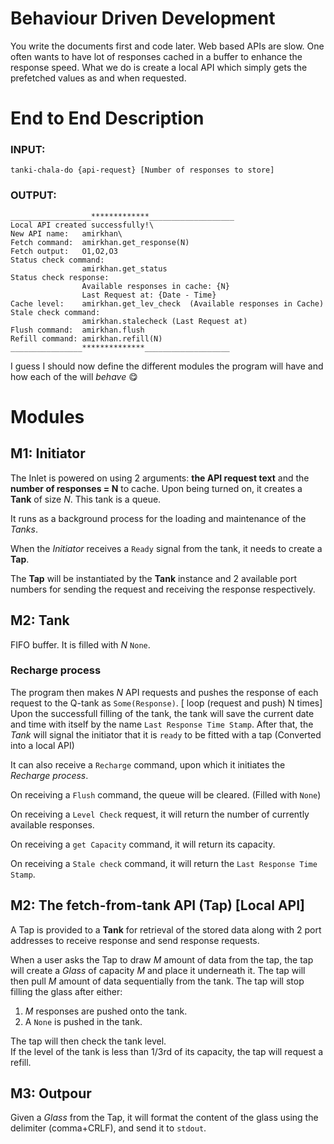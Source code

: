 <!-- # Here's To Hoping -->
<!-- More info required on how local APIs are made and how they work -->
# Behaviour Driven Development

You write the documents first and code later.
Web based APIs are slow. One often wants to have lot of responses
cached in a buffer to enhance the response speed.
What we do is create a local API which simply gets the prefetched
values as and when requested.

# End to End Description

### INPUT:  
    tanki-chala-do {api-request} [Number of responses to store]  

### OUTPUT:  
    __________________*************___________________  
    Local API created successfully!\
    New API name:   amirkhan\
    Fetch command:  amirkhan.get_response(N)  
    Fetch output:   O1,O2,O3
    Status check command:
                    amirkhan.get_status
    Status check response:
                    Available responses in cache: {N}
                    Last Request at: {Date - Time}
    Cache level:    amirkhan.get_lev_check  (Available responses in Cache)
    Stale check command:
                    amirkhan.stalecheck (Last Request at)
    Flush command:  amirkhan.flush
    Refill command: amirkhan.refill(N)
    ________________**************___________________

I guess I should now define the different modules the program will have
and how each of the will *behave* 😋

# Modules

## M1: Initiator

The Inlet is powered on using 2 arguments: **the API request text** and the
**number of responses = N** to cache.
Upon being turned on, it creates a **Tank** of size *N*. This tank is a queue.

It runs as a background process for the loading and maintenance of the *Tanks*.

When the *Initiator* receives a `Ready` signal from the tank, it needs to create a **Tap**.

The **Tap** will be instantiated by the **Tank** instance and 2 available port numbers
for sending the request and receiving the response respectively.

## M2: Tank

FIFO buffer. It is filled with *N* `None`.

### Recharge process
The program then makes *N* API requests and pushes the response of each request
to the Q-tank as `Some(Response)`. [ loop (request and push) N times]
Upon the successfull filling of the tank, the tank will save the current date and time with itself by the name
`Last Response Time Stamp`. After that, the *Tank* will signal the initiator that it is `ready` to be
fitted with a tap (Converted into a local API)

It can also receive a `Recharge` command, upon which it initiates the *Recharge process*.  

On receiving a `Flush` command, the queue will be cleared. (Filled with `None`)  

On receiving a `Level Check` request, it will return the number of currently available responses.  

On receiving a `get Capacity` command, it will return its capacity.  

On receiving a `Stale check` command, it will return the `Last Response Time Stamp`.  

## M2: The fetch-from-tank API (Tap) [Local API]

A Tap is provided to a **Tank** for retrieval of the stored data along with 2 port addresses
to receive response and send response requests.

When a user asks the Tap to draw *M* amount of data from the tap, the tap
will create a *Glass* of capacity *M* and place it underneath it.
The tap will then pull *M* amount of data sequentially from the tank.
The tap will stop filling the glass after either:  

1) *M* responses are pushed onto the tank.  
2) A `None` is pushed in the tank.  

The tap will then check the tank level.  
If the level of the tank is less than 1/3rd of its capacity, the
tap will request a refill.

## M3: Outpour

Given a *Glass* from the Tap, it will format the content of the glass
using the delimiter (comma+CRLF), and send it to `stdout`.
